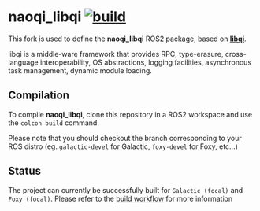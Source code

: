 # naoqi_libqi [![build](https://github.com/ros-naoqi/libqi/actions/workflows/build.yml/badge.svg?branch=ros2)](https://github.com/ros-naoqi/libqi/actions/workflows/build.yml)

This fork is used to define the __naoqi_libqi__ ROS2 package, based on [__libqi__](https://github.com/aldebaran/libqi).

libqi is a middle-ware framework that provides RPC, type-erasure,
cross-language interoperability, OS abstractions, logging facilities,
asynchronous task management, dynamic module loading.

## Compilation
To compile __naoqi_libqi__, clone this repository in a ROS2 workspace and use the `colcon build` command.

Please note that you should checkout the branch corresponding to your ROS distro (eg. `galactic-devel` for Galactic, `foxy-devel` for Foxy, etc...)

## Status 

The project can currently be successfully built for `Galactic (focal)` and `Foxy (focal)`. Please refer to the [build workflow](https://github.com/ros-naoqi/libqi/actions/workflows/build.yml) for more information